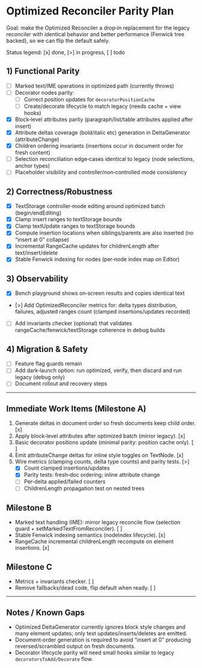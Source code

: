 # Optimized Reconciler Parity Plan

Goal: make the Optimized Reconciler a drop‑in replacement for the legacy reconciler with identical behavior and better performance (Fenwick tree backed), so we can flip the default safely.

Status legend: [x] done, [>] in progress, [ ] todo

## 1) Functional Parity

- [ ] Marked text/IME operations in optimized path (currently throws)
- [ ] Decorator nodes parity:
  - [ ] Correct position updates for `decoratorPositionCache`
  - [ ] Create/decorate lifecycle to match legacy (needs cache + view hooks)
- [x] Block‑level attributes parity (paragraph/list/table attributes applied after insert)
- [x] Attribute deltas coverage (bold/italic etc) generation in DeltaGenerator (attributeChange)
- [x] Children ordering invariants (insertions occur in document order for fresh content)
- [ ] Selection reconciliation edge‑cases identical to legacy (node selections, anchor types)
- [ ] Placeholder visibility and controller/non‑controlled mode consistency

## 2) Correctness/Robustness

- [x] TextStorage controller‑mode editing around optimized batch (begin/endEditing)
- [x] Clamp insert ranges to textStorage bounds
- [x] Clamp textUpdate ranges to textStorage bounds
- [x] Compute insertion locations when siblings/parents are also inserted (no “insert at 0” collapse)
- [x] Incremental RangeCache updates for childrenLength after text/insert/delete
- [x] Stable Fenwick indexing for nodes (per‑node index map on Editor)

## 3) Observability

- [x] Bench playground shows on‑screen results and copies identical text
- [>] Add OptimizedReconciler metrics for: delta types distribution, failures, adjusted ranges count (clamped insertions/updates recorded)
- [ ] Add invariants checker (optional) that validates rangeCache/fenwick/textStorage coherence in debug builds

## 4) Migration & Safety

- [ ] Feature flag guards remain
- [ ] Add dark‑launch option: run optimized, verify, then discard and run legacy (debug only)
- [ ] Document rollout and recovery steps

---

## Immediate Work Items (Milestone A)

1. Generate deltas in document order so fresh documents keep child order. [x]
2. Apply block‑level attributes after optimized batch (mirror legacy). [x]
3. Basic decorator positions update (minimal parity: position cache only). [ ]
4. Emit attributeChange deltas for inline style toggles on TextNode. [x]
5. Wire metrics (clamping counts, delta type counts) and parity tests. [>]
   - [x] Count clamped insertions/updates
   - [x] Parity tests: fresh‑doc ordering; inline attribute change
   - [ ] Per‑delta applied/failed counters
   - [ ] ChildrenLength propagation test on nested trees

## Milestone B

- Marked text handling (IME): mirror legacy reconcile flow (selection guard + setMarkedTextFromReconciler). [ ]
- Stable Fenwick indexing semantics (nodeIndex lifecycle). [x]
- RangeCache incremental childrenLength recompute on element insertions. [x]

## Milestone C

- Metrics + invariants checker. [ ]
- Remove fallbacks/dead code, flip default when ready. [ ]

---

## Notes / Known Gaps

- Optimized DeltaGenerator currently ignores block style changes and many element updates; only text updates/inserts/deletes are emitted.
- Document‑order generation is required to avoid “insert at 0” producing reversed/scrambled output on fresh documents.
- Decorator lifecycle parity will need small hooks similar to legacy `decoratorsToAdd/Decorate` flow.

